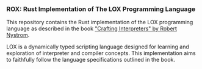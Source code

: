 ### ROX: Rust Implementation of The LOX Programming Language

This repository contains the Rust implementation of the LOX programming language as described in the book
["Crafting Interpreters" by Robert Nystrom](https://craftinginterpreters.com/). 

LOX is a dynamically typed scripting language designed for learning and exploration of interpreter 
and compiler concepts. This implementation aims to faithfully follow the language specifications 
outlined in the book.